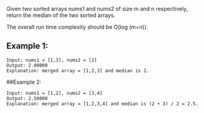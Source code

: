 Given two sorted arrays nums1 and nums2 of size m and n respectively, return the median of the two sorted arrays.

The overall run time complexity should be O(log (m+n)).

## Example 1:
```
Input: nums1 = [1,3], nums2 = [2]
Output: 2.00000
Explanation: merged array = [1,2,3] and median is 2.
```
##Example 2:
```
Input: nums1 = [1,2], nums2 = [3,4]
Output: 2.50000
Explanation: merged array = [1,2,3,4] and median is (2 + 3) / 2 = 2.5.
```
